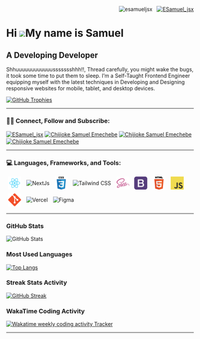 <p align="right"> <img src="https://komarev.com/ghpvc/?username=esamueljsx&label=Profile%20views&color=0e75b6&style=flat" alt="esamueljsx" /> &nbsp
<a href="https://twitter.com/ESamuel_jsx" target="blank"><img src="https://img.shields.io/twitter/follow/ESamuel_jsx?logo=twitter&style=flat&color=blueviolet" alt="ESamuel_jsx" /></a> </p>


Hi ![](https://user-images.githubusercontent.com/18350557/176309783-0785949b-9127-417c-8b55-ab5a4333674e.gif)My name is Samuel
========================================================================================================================================

A Developing Developer
----------------------------------------

Shhuuuuuuuuuuuussssssshhh!!, Thread carefully, you might wake the bugs, it took some time to put them to sleep. I’m a Self-Taught Frontend Engineer equipping myself with the latest techniques in Developing and Designing responsive websites for mobile, tablet, and desktop devices.


[![GitHub Trophies](https://github-profile-trophy.vercel.app/?username=esamueljsx&hide_border=true&theme=tokyonight&date_format=M%20j%5B%2C%20Y%5D)](https://github.com/ryo-ma/github-profile-trophy)

---

<h3 align="left">🤝🏻 Connect, Follow and Subscribe:</h3>
<p align="left">
  <a href="https://twitter.com/ESamuel_jsx" target="blank"><img align="center" src="https://img.shields.io/badge/Twitter-1DA1F2?style=for-the-badge&logo=twitter&logoColor=white" alt="ESamuel_jsx" /></a>
  <a href="https://www.linkedin.com/in/chijioke-emechebe/" target="blank"><img align="center" src="https://img.shields.io/badge/LinkedIn-0077B5?style=for-the-badge&logo=linkedin&logoColor=white" alt="Chijioke Samuel Emechebe" /></a>
  <a href="https://www.instagram.com/_sammyscorner" target="blank"><img align="center" src="https://img.shields.io/badge/Instagram-E1306C?style=for-the-badge&logo=instagram&logoColor=white" alt="Chijioke Samuel Emechebe" /></a>
  <a href="https://samandcode.hashnode.dev" target="blank"><img align="center" src="https://img.shields.io/badge/Hashnode-2563eb?style=for-the-badge&logo=hashnode&logoColor=white" alt="Chijioke Samuel Emechebe" /></a>
</p>

---

<h3 align="left">💻 Languages, Frameworks, and Tools:</h3>
<p float="left">
  <img style="padding:5px;" align="center" alt="ReactJs" width="35px" src="https://raw.githubusercontent.com/github/explore/80688e429a7d4ef2fca1e82350fe8e3517d3494d/topics/react/react.png"/>
  <img style="padding:5px;" align="center" alt="NextJs" width="35px" src="https://assets.vercel.com/image/upload/v1607554385/repositories/next-js/next-logo.png"/>
  <img style="padding:5px;" align="center" alt="CSS" width="35px" src="https://raw.githubusercontent.com/github/explore/80688e429a7d4ef2fca1e82350fe8e3517d3494d/topics/css/css.png">
  <img style="padding:5px;" align="center" alt="Tailwind CSS" width="35px" src="https://avatars.githubusercontent.com/u/67109815?s=200&v=4">
  <img style="padding:5px;" align="center" alt="SCSS" width="35px" src="https://raw.githubusercontent.com/devicons/devicon/master/icons/sass/sass-original.svg">
  <img style="padding:5px;" align="center" alt="BootStrap" width="35px" src="https://raw.githubusercontent.com/github/explore/80688e429a7d4ef2fca1e82350fe8e3517d3494d/topics/bootstrap/bootstrap.png">
  <img style="padding:5px;" align="center" alt="HTML" width="35px" src="https://raw.githubusercontent.com/github/explore/80688e429a7d4ef2fca1e82350fe8e3517d3494d/topics/html/html.png">
  <img style="padding:5px;" align="center" alt="JavaScript" width="35px" src="https://raw.githubusercontent.com/github/explore/80688e429a7d4ef2fca1e82350fe8e3517d3494d/topics/javascript/javascript.png">
  <img style="padding:5px;" align="center" alt="Git" width="35px" src="https://raw.githubusercontent.com/devicons/devicon/2ae2a900d2f041da66e950e4d48052658d850630/icons/git/git-original.svg">
  <img style="padding:5px;" align="center" alt="Vercel" width="35px" src="https://avatars.githubusercontent.com/u/14985020?s=200&v=4">
  <img style="padding:5px;" align="center" alt="Figma" width="35px" src="https://www.vectorlogo.zone/logos/figma/figma-icon.svg">
 </p>

---

### GitHub Stats 
![GitHub Stats](https://github-readme-stats-phi-six.vercel.app/api?username=esamueljsx&show_icons=true&hide_border=true&count_private=true&theme=tokyonight)

### Most Used Languages
[![Top Langs](https://github-readme-stats.vercel.app/api/top-langs/?username=esamueljsx&hide_border=true&theme=tokyonight&layout=compact)](https://github.com/anuraghazra/github-readme-stats)

### Streak Stats Activity
[![GitHub Streak](http://github-readme-streak-stats.herokuapp.com?user=esamueljsx&hide_border=true&theme=tokyonight&date_format=M%20j%5B%2C%20Y%5D)](https://git.io/streak-stats)

### WakaTime Coding Activity
<a href="https://wakatime.com/@ed765184-e1d8-4b63-859c-8ee9774896c5" title="Data update every midnight"><img src="https://wakatime.com/badge/user/ed765184-e1d8-4b63-859c-8ee9774896c5.svg?style=for-the-badge" alt="Wakatime weekly coding activity Tracker" /></a>

---
